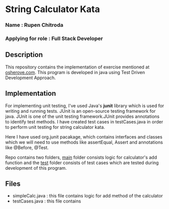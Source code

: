 # String Calculator Kata

### Name : Rupen Chitroda
### Applying for role : Full Stack Developer

## Description 
This repository contains the implementation of exercise mentioned at [osherove.com](https://osherove.com/tdd-kata-1). This program is developed in java using Test Driven Development Approach. 

## Implementation
For implementing unit testing, I've used Java's **junit** library which is used for writing and running tests. JUnit is an open-source testing framework for java. JUnit is one of the unit testing framework.JUnit provides annotations to identify test methods. I have created test cases in testCases.java in order to perform unit testing for string calculator kata.

Here I have used org.junit pacakage, which contains interfaces and classes which we will need to use methods like assertEqual, Assert and annotations like @Before, @Test.

Repo contains two folders, [main](https://github.com/rupenchitroda/incubyteStringCalc/tree/main/main/java) folder consists logic for calculator's add function and the [test](https://github.com/rupenchitroda/incubyteStringCalc/tree/main/test/java) folder consists of test cases which are tested during development of this program.

## Files
- simpleCalc.java : this file contains logic for add method of the calculator
- testCases.java : this file contains 